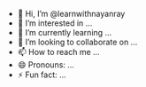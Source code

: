 - 👋 Hi, I’m @learnwithnayanray
- 👀 I’m interested in ...
- 🌱 I’m currently learning ...
- 💞️ I’m looking to collaborate on ...
- 📫 How to reach me ...
- 😄 Pronouns: ...
- ⚡ Fun fact: ...

<!---
learnwithnayanray/learnwithnayanray is a ✨ special ✨ repository because its `README.md` (this file) appears on your GitHub profile.
You can click the Preview link to take a look at your changes.
--->
